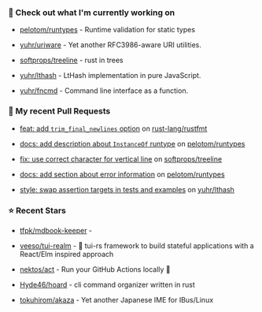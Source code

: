 ### 👷 Check out what I'm currently working on



- [pelotom/runtypes](https://github.com/pelotom/runtypes) - Runtime validation for static types

- [yuhr/uriware](https://github.com/yuhr/uriware) - Yet another RFC3986-aware URI utilities.

- [softprops/treeline](https://github.com/softprops/treeline) - rust in trees

- [yuhr/lthash](https://github.com/yuhr/lthash) - LtHash implementation in pure JavaScript.

- [yuhr/fncmd](https://github.com/yuhr/fncmd) - Command line interface as a function.

### 🔨 My recent Pull Requests



- [feat: add `trim_final_newlines` option](https://github.com/rust-lang/rustfmt/pull/5653) on [rust-lang/rustfmt](https://github.com/rust-lang/rustfmt)

- [docs: add description about `InstanceOf` runtype](https://github.com/pelotom/runtypes/pull/313) on [pelotom/runtypes](https://github.com/pelotom/runtypes)

- [fix: use correct character for vertical line](https://github.com/softprops/treeline/pull/8) on [softprops/treeline](https://github.com/softprops/treeline)

- [docs: add section about error information](https://github.com/pelotom/runtypes/pull/309) on [pelotom/runtypes](https://github.com/pelotom/runtypes)

- [style: swap assertion targets in tests and examples](https://github.com/yuhr/lthash/pull/8) on [yuhr/lthash](https://github.com/yuhr/lthash)

### ⭐ Recent Stars



- [tfpk/mdbook-keeper](https://github.com/tfpk/mdbook-keeper) - 

- [veeso/tui-realm](https://github.com/veeso/tui-realm) - 👑 tui-rs framework to build stateful applications with a React/Elm inspired approach 

- [nektos/act](https://github.com/nektos/act) - Run your GitHub Actions locally 🚀

- [Hyde46/hoard](https://github.com/Hyde46/hoard) - cli command organizer written in rust

- [tokuhirom/akaza](https://github.com/tokuhirom/akaza) - Yet another Japanese IME for IBus/Linux